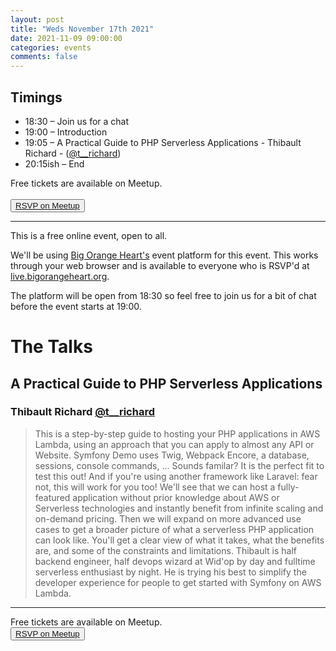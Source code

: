 ```yaml
---
layout: post
title: "Weds November 17th 2021"
date: 2021-11-09 09:00:00
categories: events
comments: false
---
```


## Timings

* 18:30 – Join us for a chat
* 19:00 – Introduction
* 19:05 – A Practical Guide to PHP Serverless Applications - Thibault Richard - ([@t__richard](https://www.twitter.com/t__richard))
* 20:15ish – End

Free tickets are available on Meetup.  
<br><button>[RSVP on Meetup](https://www.meetup.com/leedsphp/events/281893765/)</button>

<hr/>

This is a free online event, open to all.

We'll be using [Big Orange Heart's](https://www.bigorangeheart.org) event platform for this event. This works through your web browser and is available to everyone who is RSVP'd at [live.bigorangeheart.org](https://live.bigorangeheart.org/).

The platform will be open from 18:30 so feel free to join us for a bit of chat before the event starts at 19:00.

# The Talks

## A Practical Guide to PHP Serverless Applications

### Thibault Richard [@t__richard](https://www.twitter.com/t__richard)

> This is a step-by-step guide to hosting your PHP applications in AWS Lambda, using an approach that you can apply to almost any API or Website.
Symfony Demo uses Twig, Webpack Encore, a database, sessions, console commands, ... Sounds familar? It is the perfect fit to test this out!
And if you're using another framework like Laravel: fear not, this will work for you too!
We'll see that we can host a fully-featured application without prior knowledge about AWS or Serverless technologies and instantly benefit from infinite scaling and on-demand pricing.
Then we will expand on more advanced use cases to get a broader picture of what a serverless PHP application can look like.
You'll get a clear view of what it takes, what the benefits are, and some of the constraints and limitations.
Thibault is half backend engineer, half devops wizard at Wid'op by day and fulltime serverless enthusiast by night. He is trying his best to simplify the developer experience for people to get started with Symfony on AWS Lambda.
<hr/>

Free tickets are available on Meetup.
<br><button>[RSVP on Meetup](https://www.meetup.com/leedsphp/events/281893765/)</button>
